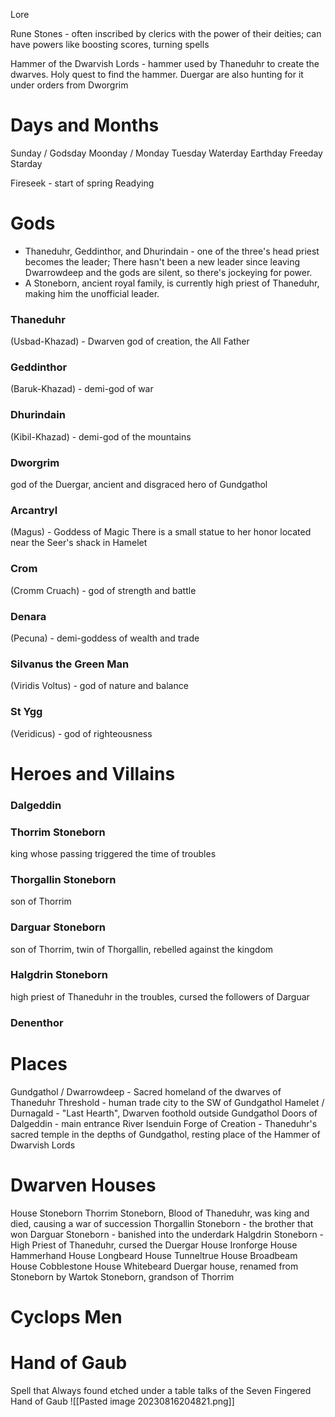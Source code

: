 Lore

Rune Stones - often inscribed by clerics with the power of their deities; can have powers like boosting scores, turning spells

Hammer of the Dwarvish Lords - hammer used by Thaneduhr to create the dwarves. Holy quest to find the hammer. Duergar are also hunting for it under orders from Dworgrim

# Days and Months
Sunday / Godsday
Moonday / Monday
Tuesday
Waterday
Earthday
Freeday
Starday

Fireseek - start of spring
Readying
# Gods
- Thaneduhr, Geddinthor, and Dhurindain - one of the three's head priest becomes the leader; There hasn't been a new leader since leaving Dwarrowdeep and the gods are silent, so there's jockeying for power.
- A Stoneborn, ancient royal family, is currently high priest of Thaneduhr, making him the unofficial leader.
### Thaneduhr
(Usbad-Khazad) - Dwarven god of creation, the All Father
### Geddinthor
(Baruk-Khazad) - demi-god of war
### Dhurindain
(Kibil-Khazad) - demi-god of the mountains
### Dworgrim
god of the Duergar, ancient and disgraced hero of Gundgathol
### Arcantryl 
(Magus) - Goddess of Magic
There is a small statue to her honor located near the Seer's shack in Hamelet
### Crom
(Cromm Cruach) - god of strength and battle
### Denara
(Pecuna) - demi-goddess of wealth and trade
### Silvanus the Green Man
(Viridis Voltus) - god of nature and balance
### St Ygg
(Veridicus) - god of righteousness
# Heroes and Villains
### Dalgeddin
### Thorrim Stoneborn
king whose passing triggered the time of troubles
### Thorgallin Stoneborn
son of Thorrim
### Darguar Stoneborn
son of Thorrim, twin of Thorgallin, rebelled against the kingdom
### Halgdrin Stoneborn
high priest of Thaneduhr in the troubles, cursed the followers of Darguar
### Denenthor
# Places
Gundgathol / Dwarrowdeep - Sacred homeland of the dwarves of Thaneduhr
Threshold - human trade city to the SW of Gundgathol
Hamelet / Durnagald - "Last Hearth", Dwarven foothold outside Gundgathol
Doors of Dalgeddin - main entrance
River Isenduin
Forge of Creation - Thaneduhr's sacred temple in the depths of Gundgathol, resting place of the Hammer of Dwarvish Lords
# Dwarven Houses
House Stoneborn
	Thorrim Stoneborn, Blood of Thaneduhr, was king and died, causing a war of succession
	Thorgallin Stoneborn - the brother that won
	Darguar Stoneborn - banished into the underdark
	Halgdrin Stoneborn - High Priest of Thaneduhr, cursed the Duergar
House Ironforge
House Hammerhand
House Longbeard
House Tunneltrue
House Broadbeam
House Cobblestone
House Whitebeard
	Duergar house, renamed from Stoneborn by Wartok Stoneborn, grandson of Thorrim
# Cyclops Men

# Hand of Gaub
Spell that Always found etched under a table talks of the Seven Fingered Hand of Gaub
![[Pasted image 20230816204821.png]]